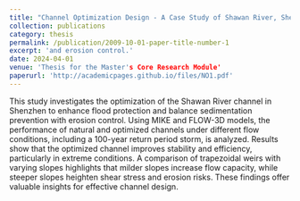 ```yaml
---
title: "Channel Optimization Design - A Case Study of Shawan River, Shenzhen"
collection: publications
category: thesis
permalink: /publication/2009-10-01-paper-title-number-1
excerpt: 'and erosion control.'
date: 2024-04-01
venue: 'Thesis for the Master's Core Research Module'
paperurl: 'http://academicpages.github.io/files/NO1.pdf'
---
```


This study investigates the optimization of the Shawan River channel in Shenzhen to enhance flood protection and balance sedimentation prevention with erosion control. Using MIKE and FLOW-3D models, the performance of natural and optimized channels under different flow conditions, including a 100-year return period storm, is analyzed. Results show that the optimized channel improves stability and efficiency, particularly in extreme conditions. A comparison of trapezoidal weirs with varying slopes highlights that milder slopes increase flow capacity, while steeper slopes heighten shear stress and erosion risks. These findings offer valuable insights for effective channel design.
